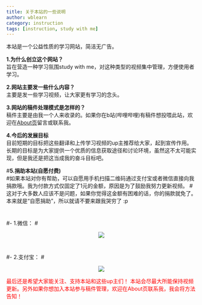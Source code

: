 ```yaml
---
title: 关于本站的一些说明
author: wblearn
category: instruction
tags: [instruction, study with me]
---
```

本站是一个公益性质的学习网站，简洁无广告。

**1.为什么创立这个网站？<br/>**
旨在营造一种学习氛围study with me，对这种类型的视频集中管理，方便使用者学习。

**2.网站主要发一些什么内容？<br/>**
主要是发一些学习视频，让大家更有学习的念头。

**3.网站的稿件处理模式是怎样的？<br/>**
稿件主要是由我一个人来收录的。如果你在b站(哔哩哔哩)有稿件想投喂此站，欢迎在[About页](https://wblearn.github.io/study-video/about/)留言或联系我。

**4.今后的发展目标<br/>**
目前短期的目标把这些翻译和上传学习视频的up主推荐给大家，起到宣传作用。
长期的目标是为大家提供一个优质的信息获取途径和讨论环境，虽然这不太可能实现，但是我还是把这当成我的奋斗目标吧。

#**5.捐助本站(自愿付费)<br/>**
#如果本站对你有帮助，可以自愿用手机扫描二维码通过支付宝或者微信直接向我捐款哦。我为付款方式仅固定了1元的金额，原因是为了鼓励我努力更新视频。
#这对于大多数人应该不是问题，如果你觉得这金额有困难的话，你的捐款就免了。本来就是“自愿捐助”，所以就请不要来跟我哭穷了 :p
#
#- 1.微信：
 #<center><img src="/study-video/assets/img/wechat_pay.png"></center >
#
 #- 2.支付宝：
 #<center><img src="/study-video/assets/img/ali_pay.png"></center >
 
<font color="red">最后还是希望大家能关注、支持本站和这些up主们！
本站会尽最大所能保持视频更新。另外如果你想加入本站参与稿件管理，欢迎在About页联系我，我会将方法告知！<font/>